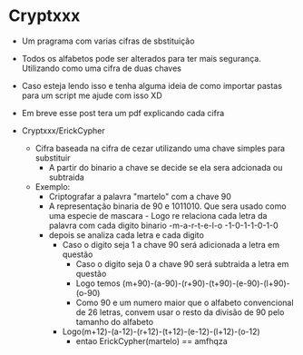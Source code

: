 # Cryptxxx
- Um pragrama com varias cifras de sbstituição
- Todos os alfabetos pode ser alterados para ter mais segurança. Utilizando como uma cifra de duas chaves
- Caso esteja lendo isso e tenha alguma ideia de como importar pastas para um script me ajude com isso XD
- Em breve esse post tera um pdf explicando cada cifra

- Cryptxxx/ErickCypher
	- Cifra baseada na cifra de cezar utilizando uma chave simples para substituir
    	- A partir do binario a chave se decide se ela sera adcionada ou subtraida
 	- Exemplo:
		- Criptografar a palavra "martelo" com a chave 90
		- A representação binaria de 90 e 1011010. Que sera usado como uma especie de mascara
            	- Logo re relaciona cada letra da palavra com cada digito binario
			-m-a-r-t-e-l-o
	    		-1-0-1-1-0-1-0
		- depois se analiza cada letra e cada digito
    		- Caso o digito seja 1 a chave 90 será adicionada a letra em questão
            	- Caso o digito seja 0 a chave 90 será subtraida a letra em questão
            	- Logo temos (m+90)-(a-90)-(r+90)-(t+90)-(e-90)-(l+90)-(o-90)
            	- Como 90 e um numero maior que o alfabeto convencional de 26 letras, convem usar o resto da divisão de 90 pelo tamanho do alfabeto
    		- Logo(m+12)-(a-12)-(r+12)-(t+12)-(e-12)-(l+12)-(o-12)
            	- entao ErickCypher(martelo) == amfhqza
